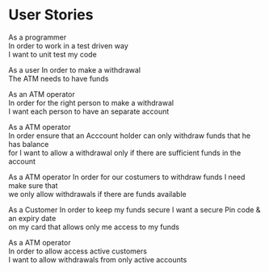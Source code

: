 # User Stories
 
 As a programmer<br>
 In order to work in a test driven way<br>
 I want to unit test my code

 As a user In order to make a withdrawal<br> The ATM needs to have funds

As an ATM operator <br> In order for the right person to make a withdrawal <br> I want each person to have an separate account

As a ATM operator <br>
In order ensure that an Acccount holder can only withdraw funds that he has balance <br> for 
I want to allow a withdrawal only if there are sufficient funds in the account

As a ATM operator
In order for our costumers to withdraw funds
I need make sure that <br> we only allow withdrawals if there are funds available

As a Customer
In order to keep my funds secure
I want a secure Pin code & an expiry date <br> on my card that allows only me access to my funds

As a ATM operator             
In order to allow access active customers             
I want to allow withdrawals from only active accounts